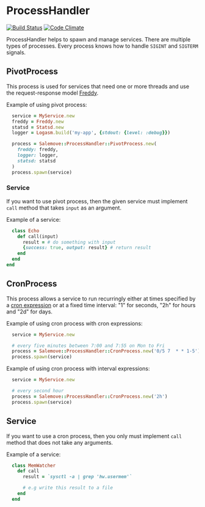 # ProcessHandler

[![Build Status](https://travis-ci.org/salemove/process_handler.svg?branch=master)](https://travis-ci.org/salemove/process_handler)
[![Code Climate](https://codeclimate.com/github/salemove/process_handler/badges/gpa.svg)](https://codeclimate.com/github/salemove/process_handler)

ProcessHandler helps to spawn and manage services. There are multiple types of processes. Every process knows how to handle `SIGINT` and `SIGTERM` signals.

## PivotProcess
This process is used for services that need one or more threads and use the request-response model [Freddy](https://github.com/salemove/freddy).

Example of using pivot process:
```ruby
  service = MyService.new
  freddy = Freddy.new
  statsd = Statsd.new
  logger = Logasm.build('my-app', {stdout: {level: :debug}})

  process = Salemove::ProcessHandler::PivotProcess.new(
    freddy: freddy,
    logger: logger,
    statsd: statsd
  )
  process.spawn(service)
```

### Service
If you want to use pivot process, then the given service must implement `call` method that takes `input` as an argument.

Example of a service:
```ruby
  class Echo
    def call(input)
      result = # do something with input
      {success: true, output: result} # return result
    end
  end
end
```

## CronProcess
This process allows a service to run recurringly either at times specified by a [cron expression](http://en.wikipedia.org/wiki/Cron#CRON_expression) or at a fixed time interval: "1" for seconds, "2h" for hours and "2d" for days.

Example of using cron process with cron expressions:
```ruby
  service = MyService.new

  # every five minutes between 7:00 and 7:55 on Mon to Fri
  process = Salemove::ProcessHandler::CronProcess.new('0/5 7  * * 1-5')
  process.spawn(service)
```

Example of using cron process with interval expressions:
```ruby
  service = MyService.new

  # every second hour
  process = Salemove::ProcessHandler::CronProcess.new('2h')
  process.spawn(service)
```

## Service
If you want to use a cron process, then you only must implement `call` method that does not take any arguments.

Example of a service:
```ruby
  class MemWatcher
    def call
      result = `sysctl -a | grep 'hw.usermem'`

      # e.g write this result to a file
    end
  end
```
